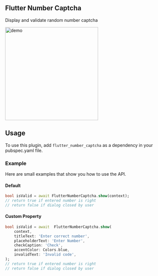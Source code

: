 ## Flutter Number Captcha
Display and validate random number captcha

<img src="https://raw.githubusercontent.com/lustea00/flutter_number_captcha/master/doc/example.gif" alt="demo" height="300">

## Usage
To use this plugin, add `flutter_number_captcha` as a dependency in your pubspec.yaml file.
### Example
Here are small examples that show you how to use the API.
#### Default
```dart
bool isValid = await FlutterNumberCaptcha.show(context);
// return true if entered number is right
// return false if dialog closed by user
```
#### Custom Property
```dart
bool isValid = await  FlutterNumberCaptcha.show(
	context,
	titleText: 'Enter correct number',
	placeholderText: 'Enter Number',
	checkCaption: 'Check',
	accentColor: Colors.blue,
    invalidText: 'Invalid code',
);
// return true if entered number is right
// return false if dialog closed by user
```

